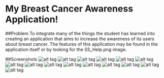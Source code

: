 # My Breast Cancer Awareness Application!

##Problem
To integrate many of the things the student has learned into creating an application that aims to increase the awareness of its users about breast cancer. The features of this application may be found in the application itself or by looking for the SS_Help.png image.

##Screenshots
![alt tag](https://github.com/DeLaSalleUniversity-Manila/breastcancerawarenessapp-KristoffRey/blob/master/SS_Email.png)
![alt tag](https://github.com/DeLaSalleUniversity-Manila/breastcancerawarenessapp-KristoffRey/blob/master/SS_Email1.png)
![alt tag](https://github.com/DeLaSalleUniversity-Manila/breastcancerawarenessapp-KristoffRey/blob/master/SS_Email2.png)
![alt tag](https://github.com/DeLaSalleUniversity-Manila/breastcancerawarenessapp-KristoffRey/blob/master/SS_Frag1.png)
![alt tag](https://github.com/DeLaSalleUniversity-Manila/breastcancerawarenessapp-KristoffRey/blob/master/SS_Frag2.png)
![alt tag](https://github.com/DeLaSalleUniversity-Manila/breastcancerawarenessapp-KristoffRey/blob/master/SS_Frag3.png)
![alt tag](https://github.com/DeLaSalleUniversity-Manila/breastcancerawarenessapp-KristoffRey/blob/master/SS_Frag4.png)
![alt tag](https://github.com/DeLaSalleUniversity-Manila/breastcancerawarenessapp-KristoffRey/blob/master/SS_Frag5.png)
![alt tag](https://github.com/DeLaSalleUniversity-Manila/breastcancerawarenessapp-KristoffRey/blob/master/SS_Frag6.png)
![alt tag](https://github.com/DeLaSalleUniversity-Manila/breastcancerawarenessapp-KristoffRey/blob/master/SS_Frag7.png)
![alt tag](https://github.com/DeLaSalleUniversity-Manila/breastcancerawarenessapp-KristoffRey/blob/master/SS_GMap1.png)
![alt tag](https://github.com/DeLaSalleUniversity-Manila/breastcancerawarenessapp-KristoffRey/blob/master/SS_Gmap2.png)
![alt tag](https://github.com/DeLaSalleUniversity-Manila/breastcancerawarenessapp-KristoffRey/blob/master/SS_Help.png)
![alt tag](https://github.com/DeLaSalleUniversity-Manila/breastcancerawarenessapp-KristoffRey/blob/master/SS_Menu.png)
![alt tag](https://github.com/DeLaSalleUniversity-Manila/breastcancerawarenessapp-KristoffRey/blob/master/SS_Splash.png)
